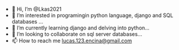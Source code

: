 - 👋 Hi, I’m @Lkas2021
- 👀 I’m interested in programingin python language, django and SQL databases ...
- 🌱 I’m currently learning django and delving into python...
- 💞️ I’m looking to collaborate on sql server databases...
- 📫 How to reach me lucas.123.encina@gmail.com

<!---
Lkas2021/Lkas2021 is a ✨ special ✨ repository because its `README.md` (this file) appears on your GitHub profile.
You can click the Preview link to take a look at your changes.
--->
